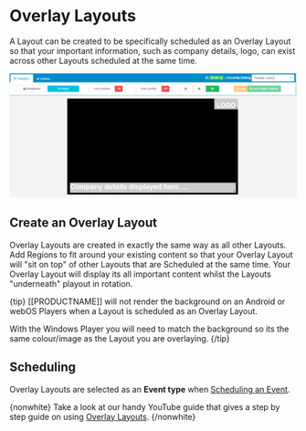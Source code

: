 <!--toc=layouts-->

# Overlay Layouts

A Layout can be created to be specifically scheduled as an Overlay Layout so that your important information, such as company details, logo, can exist across other Layouts scheduled at the same time.

![Overlay Layout](img/layouts_overlay.png)

## Create an Overlay Layout

Overlay Layouts are created in exactly the same way as all other Layouts. Add Regions to fit around your existing content so that your Overlay Layout will "sit on top" of other Layouts that are Scheduled at the same time. Your Overlay Layout will display its all important content whilst the Layouts "underneath" playout in rotation.

{tip}
[[PRODUCTNAME]] will not render the background on an Android or webOS Players when a Layout is scheduled as an Overlay Layout.

With the Windows Player you will need to match the background so its the same colour/image as the Layout you are overlaying.
{/tip}

## Scheduling

Overlay Layouts are selected as an **Event type** when [Scheduling an Event](scheduling_events.html).

{nonwhite}
Take a look at our handy YouTube guide that gives a step by step guide on using [Overlay Layouts](https://www.youtube.com/watch?v=Dy62LZG7B0U). {/nonwhite}